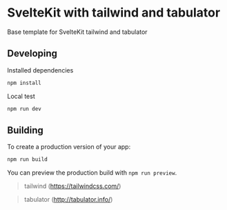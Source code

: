# SvelteKit with tailwind and tabulator

Base template for SvelteKit tailwind and tabulator

## Developing

Installed dependencies

```bash
npm install
```

Local test

```bash
npm run dev
```

## Building

To create a production version of your app:

```bash
npm run build
```

You can preview the production build with `npm run preview`.

> tailwind (https://tailwindcss.com/)

> tabulator (http://tabulator.info/)
